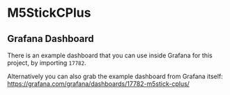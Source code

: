 # M5StickCPlus

## Grafana Dashboard
There is an example dashboard that you can use inside Grafana for this project, by importing ```17782```. 

Alternatively you can also grab the example dashboard from Grafana itself: https://grafana.com/grafana/dashboards/17782-m5stick-cplus/
